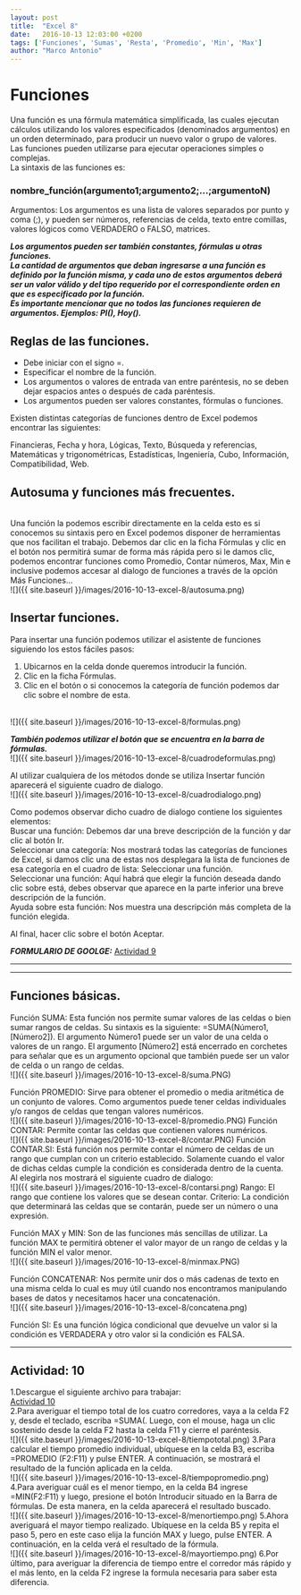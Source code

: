 ```yaml
---
layout: post
title:  "Excel 8"
date:   2016-10-13 12:03:00 +0200
tags: ['Funciones', 'Sumas', 'Resta', 'Promedio', 'Min', 'Max']
author: "Marco Antonio"
---
```


# Funciones

Una función es una fórmula matemática simplificada, las cuales ejecutan cálculos utilizando los valores especificados (denominados argumentos) en un orden determinado, para producir un nuevo valor o grupo de valores. Las funciones pueden utilizarse para ejecutar operaciones simples o complejas. <br>
La sintaxis de las funciones es:

### nombre_función(argumento1;argumento2;...;argumentoN)

Argumentos: Los argumentos es una lista de valores separados por punto y coma (;), y pueden ser números, referencias de celda, texto entre comillas, valores lógicos como VERDADERO o FALSO, matrices.

***Los argumentos pueden ser también constantes, fórmulas u otras funciones.*** <br>
***La cantidad de argumentos que deban ingresarse a una función es definido por la función misma, y cada uno de estos argumentos deberá ser un valor válido y del tipo requerido por el correspondiente orden en que es especificado por la función.*** <br>
***Es importante mencionar que no todos las funciones requieren de argumentos. Ejemplos: PI(), Hoy().*** <br>

## Reglas de las funciones.

* Debe iniciar con el signo =. <br>
* Especificar el nombre de la función. <br>
* Los argumentos o valores de entrada van entre paréntesis, no se deben dejar espacios antes o después de cada paréntesis. <br>
* Los argumentos pueden ser valores constantes, fórmulas o funciones. <br>

Existen distintas categorías de funciones dentro de Excel podemos encontrar las siguientes: <br>

Financieras, Fecha y hora, Lógicas, Texto, Búsqueda y referencias, Matemáticas y trigonométricas, Estadísticas, Ingeniería, Cubo, Información, Compatibilidad, Web.

## Autosuma y funciones más frecuentes.
<br>
Una función la podemos escribir directamente en la celda esto es si conocemos su sintaxis pero en Excel podemos disponer de herramientas que nos facilitan el trabajo.
Debemos dar clic en la ficha Fórmulas y clic en el botón nos permitirá sumar de forma más rápida pero si le damos clic, podemos encontrar funciones como Promedio, Contar números, Max, Min e inclusive podemos accesar al dialogo de funciones a través de la opción Más Funciones…
<br>
![]({{ site.baseurl }}/images/2016-10-13-excel-8/autosuma.png)

## Insertar funciones.

Para insertar una función podemos utilizar el asistente de funciones siguiendo los estos fáciles pasos:

1. Ubicarnos en la celda donde queremos introducir la función.
2. Clic en la ficha Fórmulas.
3. Clic en el botón o si conocemos la categoría de función podemos dar clic sobre el nombre de esta.
<br>
![]({{ site.baseurl }}/images/2016-10-13-excel-8/formulas.png)

***También podemos utilizar el botón que se encuentra en la barra de fórmulas.***
<br>
![]({{ site.baseurl }}/images/2016-10-13-excel-8/cuadrodeformulas.png)

Al utilizar cualquiera de los métodos donde se utiliza Insertar función aparecerá el siguiente cuadro de dialogo.
<br>
![]({{ site.baseurl }}/images/2016-10-13-excel-8/cuadrodialogo.png)

Como podemos observar dicho cuadro de dialogo contiene los siguientes elementos:
<br>
Buscar una función: Debemos dar una breve descripción de la función y dar clic al botón Ir. <br>
Seleccionar una categoría: Nos mostrará todas las categorías de funciones de Excel, si damos clic una de estas nos desplegara la lista de funciones de esa categoría en el cuadro de lista: Seleccionar una función. <br>
Seleccionar una función: Aquí habrá que elegir la función deseada dando clic sobre está, debes observar que aparece en la parte inferior una breve descripción de la función. <br>
Ayuda sobre esta función: Nos muestra una descripción más completa de la función elegida. <br>

Al final, hacer clic sobre el botón Aceptar.

***FORMULARIO DE GOOLGE:***
<a target="_blank" href="https://goo.gl/forms/6qEddaDv2Kb74Iyr2">Actividad 9</a>

***
***

## Funciones básicas. 

Función SUMA: Esta función nos permite sumar valores de las celdas o bien sumar rangos de celdas. Su sintaxis es la siguiente: =SUMA(Número1,[Número2]). El argumento Número1 puede ser un valor de una celda o valores de un rango. El argumento [Número2] está encerrado en corchetes para señalar que es un argumento opcional que también puede ser un valor de celda o un rango de celdas.
<br>
![]({{ site.baseurl }}/images/2016-10-13-excel-8/suma.PNG)

Función PROMEDIO: Sirve para obtener el promedio o media aritmética de un conjunto de valores. Como argumentos puede tener celdas individuales y/o rangos de celdas que tengan valores numéricos.
<br>
![]({{ site.baseurl }}/images/2016-10-13-excel-8/promedio.PNG)
Función CONTAR: Permite contar las celdas que contienen valores numéricos.
<br>
![]({{ site.baseurl }}/images/2016-10-13-excel-8/contar.PNG)
Función CONTAR.SI: Está función nos permite contar el número de celdas de un rango que cumplan con un criterio establecido. Solamente cuando el valor de dichas celdas cumple la condición es considerada dentro de la cuenta. Al elegirla nos mostrará el siguiente cuadro de dialogo:
<br>
![]({{ site.baseurl }}/images/2016-10-13-excel-8/contarsi.png)
 Rango: El rango que contiene los valores que se desean contar.
 Criterio: La condición que determinará las celdas que se contarán, puede ser un número o una expresión.

Función MAX y MIN: Son de las funciones más sencillas de utilizar. La función MAX te permitirá obtener el valor mayor de un rango de celdas y la función MIN el valor menor.
<br>
![]({{ site.baseurl }}/images/2016-10-13-excel-8/minmax.PNG)

Función CONCATENAR: Nos permite unir dos o más cadenas de texto en una misma celda lo cual es muy útil cuando nos encontramos manipulando bases de datos y necesitamos hacer una concatenación.
<br>
![]({{ site.baseurl }}/images/2016-10-13-excel-8/concatena.png)

Función SI: Es una función lógica condicional que devuelve un valor si la condición es VERDADERA y otro valor si la condición es FALSA.

***

## Actividad: 10

1.Descargue el siguiente archivo para trabajar:
<br>
<a href="https://github.com/marcoC76/marcoc76.github.io/raw/master/pdf/Actividad%2010.xlsx">Actividad 10</a>
<br>
2.Para averiguar el tiempo total de los cuatro corredores, vaya a la celda F2 y, desde el teclado, escriba =SUMA(. Luego, con el mouse, haga un clic sostenido desde la celda F2 hasta la celda F11 y cierre el paréntesis.
<br>
![]({{ site.baseurl }}/images/2016-10-13-excel-8/tiempototal.png)
3.Para calcular el tiempo promedio individual, ubíquese en la celda B3, escriba =PROMEDIO (F2:F11) y pulse ENTER. A continuación, se mostrará el resultado de la función aplicada en la celda.
<br>
![]({{ site.baseurl }}/images/2016-10-13-excel-8/tiempopromedio.png)
4.Para averiguar cuál es el menor tiempo, en la celda B4 ingrese =MIN(F2:F11) y luego, presione el botón Introducir situado en la Barra de fórmulas. De esta manera, en la celda aparecerá el resultado buscado.
<br>
![]({{ site.baseurl }}/images/2016-10-13-excel-8/menortiempo.png)
5.Ahora averiguará el mayor tiempo realizado. Ubíquese en la celda B5 y repita el paso 5, pero en este caso elija la función MAX y luego, pulse ENTER. A continuación, en la celda verá el resultado de la fórmula.
<br>
![]({{ site.baseurl }}/images/2016-10-13-excel-8/mayortiempo.png)
6.Por último, para averiguar la diferencia de tiempo entre el corredor más rápido y el más lento, en la celda F2 ingrese la formula necesaria para saber esta diferencia.

